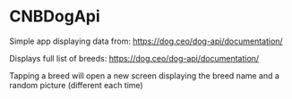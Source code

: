 # CNBDogApi

Simple app displaying data from: https://dog.ceo/dog-api/documentation/

Displays full list of breeds: https://dog.ceo/dog-api/documentation/

Tapping a breed will open a new screen displaying the breed name and a random picture (different each time)
